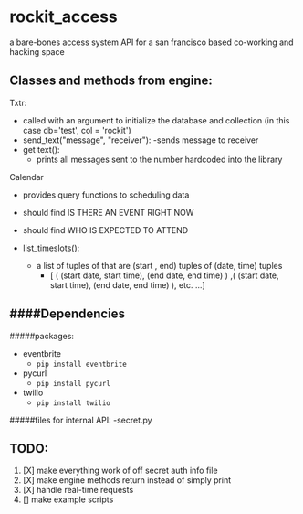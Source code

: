 rockit_access
=============

a bare-bones access system API for a san francisco based co-working and hacking space



Classes and methods from engine:
------------------
Txtr:
- called with an argument to initialize the database and collection (in this case db='test', col = 'rockit')
- send_text("message", "receiver"):
  -sends message to receiver
- get text():
  - prints  all messages sent to the number hardcoded into the library

Calendar
- provides query functions to scheduling data
- should find  IS THERE AN EVENT RIGHT NOW
- should find  WHO IS EXPECTED TO ATTEND

- list_timeslots():
  - a list of tuples of that are (start , end) tuples of (date, time) tuples
    - [ ( (start date,  start time), (end date, end time) ) ,( (start date,  start time), (end date, end time) ), etc. ...]



####Dependencies
------
#####packages:
 - eventbrite
   * `pip install eventbrite`
 - pycurl
   * `pip install pycurl`
 - twilio
   * `pip install twilio`



#####files for internal API:
-secret.py

TODO:
-----
1. [X] make everything work of off secret auth info file
2. [X] make engine methods return instead of simply print
3. [X] handle real-time requests
4. [] make example scripts